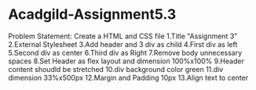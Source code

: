 # Acadgild-Assignment5.3
Problem Statement: Create a HTML and CSS file
1.Title "Assignment 3"
2.External Stylesheet
3.Add header and 3 div as child
4.First div as left
5.Second div as center
6.Third div as Right
7.Remove body unnecessary spaces
8.Set Header as flex layout and dimension 100%x100%
9.Header content shoudld be stretched
10.div background color green
11.div dimension 33%x500px
12.Margin and Padding 10px
13.Align text to center
